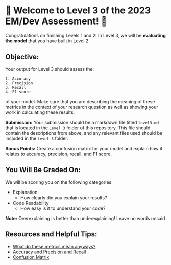# 🌺 Welcome to Level 3 of the 2023 EM/Dev Assessment! 🌺

Congratulations on finishing Levels 1 and 2! In Level 3, we will be **evaluating the model** that you have built in Level 2.

## Objective:

Your output for Level 3 should assess the:

    1. Accuracy
    2. Precision 
    3. Recall
    4. F1 score

of your model. Make sure that you are describing the meaning of these metrics in the context of your research question as well as showing your work in calculating these results.

**Submission:** Your submission should be a markdown file titled `level3.md` that is located in the `Level 3` folder of this repository. This file should contain the descriptions from above, and any relevant files used should be included in the `Level 3` folder.

**Bonus Points:** Create a confusion matrix for your model and explain how it relates to accuracy, precision, recall, and F1 score.

## You Will Be Graded On:

We will be scoring you on the following categories:
- Explanation
    - How clearly did you explain your results?
- Code Readability
    - How easy is it to understand your code?

**Note:** Overexplaining is better than underexplaining! Leave no words unsaid

## Resources and Helpful Tips:

- [What do these metrics mean anyways?](https://medium.com/analytics-vidhya/confusion-matrix-accuracy-precision-recall-f1-score-ade299cf63cd)
- [Accuracy](https://developers.google.com/machine-learning/crash-course/classification/accuracy) and [Precision and Recall](https://developers.google.com/machine-learning/crash-course/classification/precision-and-recall)
- [Confusion Matrix](https://towardsdatascience.com/understanding-confusion-matrix-a9ad42dcfd62)


